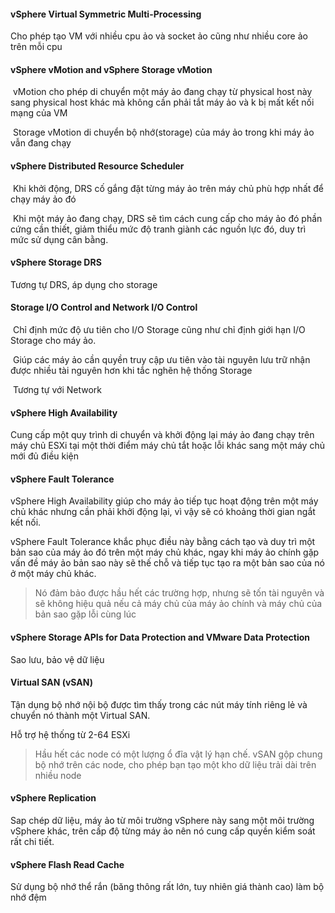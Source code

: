 #### vSphere Virtual Symmetric Multi-Processing

Cho phép tạo VM với nhiều cpu ảo và socket ảo cũng như nhiều core ảo trên mỗi cpu

#### vSphere vMotion and vSphere Storage vMotion

​	vMotion cho phép di chuyển một máy ảo đang chạy từ physical host này sang physical host khác mà không cần phải tắt máy ảo và k bị mất kết nối mạng của VM

​	Storage vMotion di chuyển bộ nhớ(storage) của máy ảo trong khi máy ảo vẫn đang chạy

#### vSphere Distributed Resource Scheduler

​	Khi khởi động, DRS cố gắng đặt từng máy ảo trên máy chủ phù hợp nhất để chạy máy ảo đó

​	Khi một máy ảo đang chạy, DRS sẽ tìm cách cung cấp cho máy ảo đó phần cứng cần thiết, giảm thiểu mức độ tranh giành các nguồn lực đó, duy trì mức sử dụng cân bằng.

#### vSphere Storage DRS

Tương tự DRS, áp dụng cho storage

#### Storage I/O Control and Network I/O Control

​	Chỉ định mức độ ưu tiên cho I/O Storage  cũng như chỉ định giới hạn I/O Storage  cho máy ảo.

​	Giúp các máy ảo cần quyền truy cập ưu tiên vào tài nguyên lưu trữ nhận được nhiều tài nguyên hơn khi tắc nghẽn hệ thống Storage  

​	Tương tự với Network 

#### vSphere High Availability

Cung cấp một quy trình di chuyển và khởi động lại máy ảo đang chạy trên máy chủ ESXi tại một thời điểm máy chủ tắt hoặc lỗi khác sang một máy chủ mới đủ điều kiện

#### vSphere Fault Tolerance

 vSphere High Availability giúp cho máy ảo tiếp tục hoạt động trên một máy chủ khác nhưng cần phải khởi động lại, vì vậy sẽ có khoảng thời gian ngắt kết nối. 

vSphere Fault Tolerance khắc phục điều này bằng cách tạo và duy trì một bản sao của máy ảo đó trên một máy chủ khác, ngay khi máy ảo chính gặp vấn đề máy ảo bản sao này sẽ thế chỗ và tiếp tục tạo ra một bản sao của nó ở một máy chủ khác. 

> Nó đảm bảo được hầu hết các trường hợp, nhưng sẽ tốn tài nguyên và sẽ không hiệu quả nếu cả máy chủ của máy ảo chính và máy chủ của bản sao gặp lỗi cùng lúc

#### vSphere Storage APIs for Data Protection and VMware Data Protection

Sao lưu, bảo vệ dữ liệu

#### Virtual SAN (vSAN)

Tận dụng bộ nhớ nội bộ được tìm thấy trong các nút máy tính riêng lẻ và chuyển nó thành một Virtual SAN.

Hỗ trợ hệ thống từ 2-64 ESXi

> Hầu hết các node có một lượng ổ đĩa vật lý hạn chế. vSAN gộp chung bộ nhớ trên các node, cho phép bạn tạo một kho dữ liệu trải dài trên nhiều node

#### vSphere Replication

Sap chép dữ liệu, máy ảo từ môi trường vSphere này sang một môi trường vSphere khác, trên cấp độ từng máy ảo nên nó cung cấp quyền kiểm soát rất chi tiết.

#### vSphere Flash Read Cache

Sử dụng bộ nhớ thể rắn (băng thông rất lớn, tuy nhiên giá thành cao) làm bộ nhớ đệm



